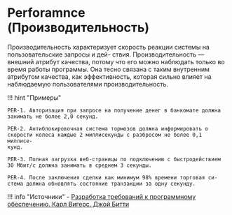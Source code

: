 # Perforamnce (Производительность)

Производительность характеризует скорость реакции системы на пользовательские запросы и дей-
ствия.
Производительность — внешний атрибут качества, потому что его
можно наблюдать только во время работы программы. Она тесно связана с таким внутренним атрибутом качества, как эффективность, которая
сильно влияет на наблюдаемую пользователями производительность.


!!! hint "Примеры" 

    PER-1. Авторизация при запросе на получение денег в банкомате должна
    занимать не более 2,0 секунд.

    PER-2. Антиблокировочная система тормозов должна информировать о
    скорости колеса каждые 2 миллисекунды с разбросом не более 0,1 миллисе-
    кунд.

    PER-3. Полная загрузка веб-страницы по подключению с быстродействием
    30 Мбит/с должна занимать в среднем 3 секунды.

    PER-4. После заключения сделки как минимум 98% времени торговая си-
    стема должна обновлять состояние транзакции за одну секунду.

!!! info "Источники"
    - [Разработка требований к программному обеспечению. Карл Вигерс. Джой Битти](https://www.yakaboo.ua/ua/razrabotka-trebovanij-k-programmnomu-obespecheniju-3-e-izd-dopolnennoe.html)